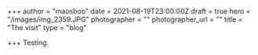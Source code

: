 +++
author = "maosboo"
date = 2021-08-19T23:00:00Z
draft = true
hero = "/images/img_2359.JPG"
photographer = ""
photographer_url = ""
title = "The visit"
type = "blog"

+++
Testing.